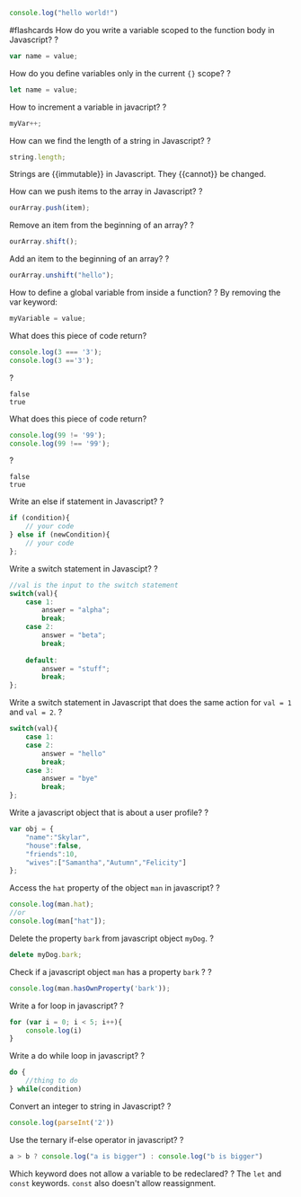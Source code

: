 ```javascript
console.log("hello world!")
```

#flashcards
How do you write a variable scoped to the function body in Javascript? 
?
```javascript
var name = value;
```
<!--SR:!2023-05-15,3,250-->

How do you define variables only in the current `{}` scope?
?
```javascript
let name = value;
```
<!--SR:!2023-05-15,3,250-->

How to increment a variable in javacript?
?
```javascript
myVar++;
```
<!--SR:!2023-05-15,3,250-->

How can we find the length of a string in Javascript?
?
```javascript
string.length;
```
<!--SR:!2023-05-15,3,250-->

Strings are {{immutable}} in Javascript. They {{cannot}} be changed.
<!--SR:!2023-05-15,3,250!2023-05-15,3,250-->

How can we push items to the array in Javascript?
?
```javascript
ourArray.push(item);
```
<!--SR:!2023-05-15,3,250-->

Remove an item from the beginning of an array?
?
```javascript
ourArray.shift();
```
<!--SR:!2023-05-15,3,250-->

Add an item to the beginning of an array?
?
```javascript
ourArray.unshift("hello");
```
<!--SR:!2023-05-15,3,250-->


How to define a global variable from inside a function?
?
By removing the var keyword:
```javascript
myVariable = value;
```
<!--SR:!2023-05-15,3,250-->


What does this piece of code return?
```javascript
console.log(3 === '3');
console.log(3 =='3');
```
?
```console
false
true
```
<!--SR:!2023-05-15,3,250-->

What does this piece of code return?
```javascript
console.log(99 != '99');
console.log(99 !== '99');
```
?
```console
false
true
```
<!--SR:!2023-05-15,3,250-->

Write an else if statement in Javascript?
?
```javascript
if (condition){
	// your code
} else if (newCondition){
	// your code
};
```
<!--SR:!2023-05-16,3,250-->


Write a switch statement in Javascipt?
?
```javascript
//val is the input to the switch statement
switch(val){
	case 1:
		answer = "alpha";
		break;
	case 2:
		answer = "beta";
		break;
	
	default: 
		answer = "stuff";
		break;
};
```
<!--SR:!2023-05-16,3,250-->

Write a switch statement in Javascript that does the same action for `val = 1` and `val = 2`.
?
```javascript
switch(val){
	case 1:
	case 2:
		answer = "hello"
		break;
	case 3:
		answer = "bye"
		break;
};
```
<!--SR:!2023-05-16,3,250-->


Write a javascript object that is about a user profile?
?
```javascript
var obj = {
	"name":"Skylar",
	"house":false,
	"friends":10,
	"wives":["Samantha","Autumn","Felicity"]
};
```
<!--SR:!2023-05-16,3,250-->


Access the `hat` property of the object `man` in javascript?
?
```javascript
console.log(man.hat);
//or
console.log(man["hat"]);
```
<!--SR:!2023-05-16,3,250-->

Delete the property `bark` from javascript object `myDog`.
?
```javascript
delete myDog.bark;
```
<!--SR:!2023-05-16,3,250-->


Check if a javascript object `man` has a property `bark` ?
?
```javascript
console.log(man.hasOwnProperty('bark'));
```
<!--SR:!2023-05-16,3,250-->

Write a for loop in javascript?
?
```javascript
for (var i = 0; i < 5; i++){
	console.log(i)
}
```
<!--SR:!2023-05-16,3,250-->

Write a do while loop in javascript?
?
```javascript
do {
	//thing to do
} while(condition)
```
<!--SR:!2023-05-16,3,250-->

Convert an integer to string in Javascript?
?
```javascript
console.log(parseInt('2')) 
```
<!--SR:!2023-05-16,3,250-->

Use the ternary if-else operator in javascript?
?
```javascript
a > b ? console.log("a is bigger") : console.log("b is bigger")
```
<!--SR:!2023-05-16,3,250-->

Which keyword does not allow a variable to be redeclared?
?
The `let` and `const` keywords. `const` also doesn't allow reassignment.
<!--SR:!2023-05-16,3,250-->


